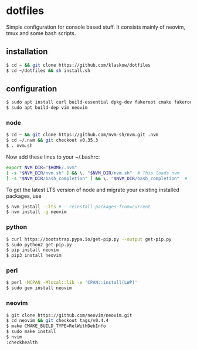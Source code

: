 # dotfiles

Simple configuration for console based stuff. It consists mainly of neovim, tmux and some bash scripts.

## installation

```sh
$ cd ~ && git clone https://github.com/klaskow/dotfiles
$ cd ~/dotfiles && sh install.sh
```

## configuration

```sh
$ sudo apt install curl build-essential dpkg-dev fakeroot cmake fakeroot ruby ruby-dev python3-pip python2 python liblocal-lib-perl cpanminus xclip
$ sudo apt build-dep vim neovim

```

### node


```sh
$ cd ~ && git clone https://github.com/nvm-sh/nvm.git .nvm
$ cd ~/.nvm && git checkout v0.35.3
$ . nvm.sh
```

Now add these lines to your ~/.bashrc:

```bash
export NVM_DIR="$HOME/.nvm"
[ -s "$NVM_DIR/nvm.sh" ] && \. "$NVM_DIR/nvm.sh"  # This loads nvm
[ -s "$NVM_DIR/bash_completion" ] && \. "$NVM_DIR/bash_completion"  # This loads nvm bash_completion
```

To get the latest LTS version of node and migrate your existing installed packages, use

```sh
$ nvm install --lts # --reinstall-packages-from=current
$ nvm install -g neovim
```

### python

```sh
$ curl https://bootstrap.pypa.io/get-pip.py --output get-pip.py
$ sudo python2 get-pip.py
$ pip install neovim
$ pip3 install neovim
```

### perl

```sh
$ perl -MCPAN -Mlocal::lib -e 'CPAN::install(LWP)'
$ sudo gem install neovim
```

### neovim

```sh
$ git clone https://github.com/neovim/neovim.git
$ cd neovim && git checkout tags/v0.4.4
$ make CMAKE_BUILD_TYPE=RelWithDebInfo
$ sudo make install
$ nvim
:checkhealth
```
